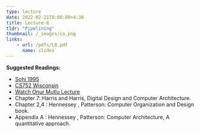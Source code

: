 ```yaml
---
type: lecture
date: 2022-02-21T8:00:00+4:30
title: Lecture-8 
tldr: "Pipelining"
thumbnail: /_images/ca.png
links: 
    - url: /pdfs/L8.pdf
      name: slides 
---
```

**Suggested Readings:**

- [Sohi 1995](https://dipsankarb.github.io/wi22-csl7070/pdfs/sohi.pdf)
- [CS752 Wisconsin](https://pages.cs.wisc.edu/~sinclair/courses/cs752/fall2020/handouts/lecture/04-pipeline.pdf)
- [Watch Onur Mutlu Lecture](https://www.youtube.com/watch?v=9Hj48Q_HCQY)
- Chapter 7: Harris and Harris, Digital Design and Computer Architecture.
- Chapter 2,4 : Hennessey , Patterson: Computer Organization and Design book.
- Appendix A : Hennessey , Patterson: Computer Architecture, A quantitative approach.
